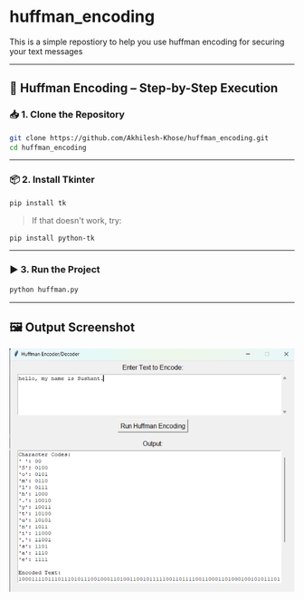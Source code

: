 # huffman_encoding
This is a simple repostiory to help you use huffman encoding for securing your text messages


---

## 🚀 Huffman Encoding – Step-by-Step Execution

### 📥 1. Clone the Repository

```bash
git clone https://github.com/Akhilesh-Khose/huffman_encoding.git
cd huffman_encoding
```

---

### 📦 2. Install Tkinter

```bash
pip install tk
```

> If that doesn't work, try:

```bash
pip install python-tk
```

---

### ▶️ 3. Run the Project

```bash
python huffman.py
```

---

## 🖼️ Output Screenshot

![Huffman Output](output.png)
